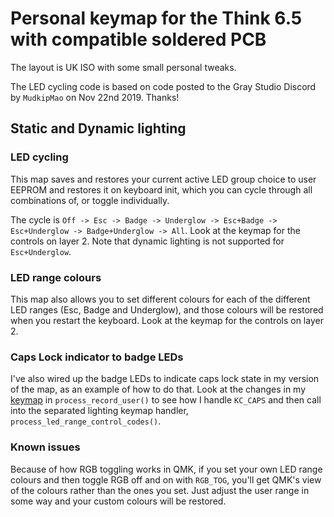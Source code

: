 # Personal keymap for the Think 6.5 with compatible soldered PCB

The layout is UK ISO with some small personal tweaks.

The LED cycling code is based on code posted to the Gray Studio Discord by `MudkipMao` on Nov 22nd 2019. Thanks!

## Static and Dynamic lighting

### LED cycling

This map saves and restores your current active LED group choice to user EEPROM and restores it on keyboard init, which you can cycle through all combinations of, or toggle individually.

The cycle is `Off -> Esc -> Badge -> Underglow -> Esc+Badge -> Esc+Underglow -> Badge+Underglow -> All`. Look at the keymap for the controls on layer 2. Note that dynamic lighting is not supported for `Esc+Underglow`.

### LED range colours

This map also allows you to set different colours for each of the different LED ranges (Esc, Badge and Underglow), and those colours will be restored when you restart the keyboard. Look at the keymap for the controls on layer 2.

### Caps Lock indicator to badge LEDs

I've also wired up the badge LEDs to indicate caps lock state in my version of the map, as an example of how to do that. Look at the changes in my [keymap](keymap.c) in `process_record_user()` to see how I handle `KC_CAPS` and then call into the separated lighting keymap handler, `process_led_range_control_codes()`.

### Known issues

Because of how RGB toggling works in QMK, if you set your own LED range colours and then toggle RGB off and on with `RGB_TOG`, you'll get QMK's view of the colours rather than the ones you set. Just adjust the user range in some way and your custom colours will be restored.
